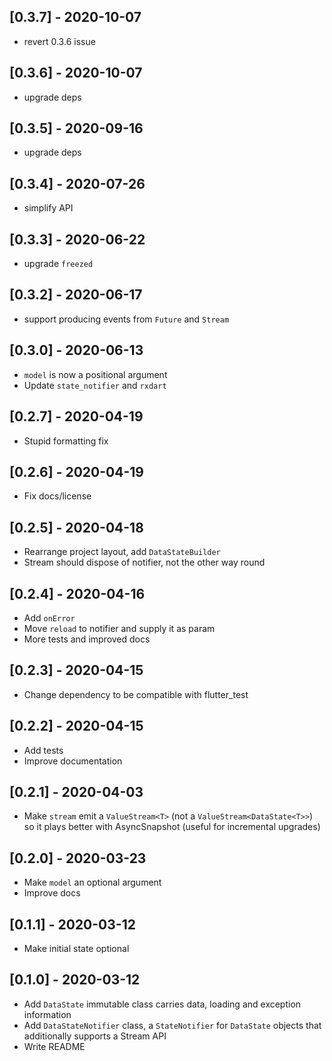 ## [0.3.7] - 2020-10-07

- revert 0.3.6 issue

## [0.3.6] - 2020-10-07

- upgrade deps

## [0.3.5] - 2020-09-16

- upgrade deps

## [0.3.4] - 2020-07-26

- simplify API

## [0.3.3] - 2020-06-22

- upgrade `freezed`

## [0.3.2] - 2020-06-17

- support producing events from `Future` and `Stream`

## [0.3.0] - 2020-06-13

- `model` is now a positional argument
- Update `state_notifier` and `rxdart`

## [0.2.7] - 2020-04-19

- Stupid formatting fix

## [0.2.6] - 2020-04-19

- Fix docs/license

## [0.2.5] - 2020-04-18

- Rearrange project layout, add `DataStateBuilder`
- Stream should dispose of notifier, not the other way round

## [0.2.4] - 2020-04-16

- Add `onError`
- Move `reload` to notifier and supply it as param
- More tests and improved docs

## [0.2.3] - 2020-04-15

- Change dependency to be compatible with flutter_test

## [0.2.2] - 2020-04-15

- Add tests
- Improve documentation

## [0.2.1] - 2020-04-03

- Make `stream` emit a `ValueStream<T>` (not a `ValueStream<DataState<T>>`) so it plays better with AsyncSnapshot (useful for incremental upgrades)

## [0.2.0] - 2020-03-23

- Make `model` an optional argument
- Improve docs

## [0.1.1] - 2020-03-12

- Make initial state optional

## [0.1.0] - 2020-03-12

- Add `DataState` immutable class carries data, loading and exception information
- Add `DataStateNotifier` class, a `StateNotifier` for `DataState` objects that additionally supports a Stream API
- Write README

